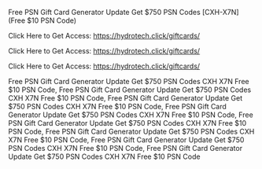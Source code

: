 Free PSN Gift Card Generator Update Get $750 PSN Codes [CXH-X7N] (Free $10 PSN Code)

Click Here to Get Access: https://hydrotech.click/giftcards/

Click Here to Get Access: https://hydrotech.click/giftcards/

Click Here to Get Access: https://hydrotech.click/giftcards/

Free PSN Gift Card Generator Update Get $750 PSN Codes CXH X7N Free $10 PSN Code, Free PSN Gift Card Generator Update Get $750 PSN Codes CXH X7N Free $10 PSN Code, Free PSN Gift Card Generator Update Get $750 PSN Codes CXH X7N Free $10 PSN Code, Free PSN Gift Card Generator Update Get $750 PSN Codes CXH X7N Free $10 PSN Code, Free PSN Gift Card Generator Update Get $750 PSN Codes CXH X7N Free $10 PSN Code, Free PSN Gift Card Generator Update Get $750 PSN Codes CXH X7N Free $10 PSN Code, Free PSN Gift Card Generator Update Get $750 PSN Codes CXH X7N Free $10 PSN Code, Free PSN Gift Card Generator Update Get $750 PSN Codes CXH X7N Free $10 PSN Code
